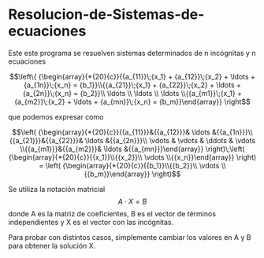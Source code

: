 # Resolucion-de-Sistemas-de-ecuaciones

Este este programa se resuelven sistemas determinados de n incógnitas y n ecuaciones

$$\left\{ {\begin{array}{*{20}{c}}{{a_{11}}\;{x_1} + {a_{12}}\;{x_2} + \ldots + {a_{1n}}\;{x_n} = {b_1}}\\{{a_{21}}\;{x_1} + {a_{22}}\;{x_2} + \ldots + {a_{2n}}\;{x_n} = {b_2}}\\ \ldots \\ \ldots \\ \ldots \\{{a_{m1}}\;{x_1} + {a_{m2}}\;{x_2} + \ldots + {a_{mn}}\;{x_n} = {b_m}}\end{array}} \right$$

que podemos expresar como 

$$\left( {\begin{array}{*{20}{c}}{{a_{11}}}&{{a_{12}}}& \ldots &{{a_{1n}}}\\{{a_{21}}}&{{a_{22}}}& \ldots &{{a_{2n}}}\\ \vdots & \vdots & \ddots & \vdots \\{{a_{m1}}}&{{a_{m2}}}& \ldots &{{a_{mn}}}\end{array}} \right)\;\left( {\begin{array}{*{20}{c}}{{x_1}}\\{{x_2}}\\ \vdots \\{{x_n}}\end{array}} \right) = \left( {\begin{array}{*{20}{c}}{{b_1}}\\{{b_2}}\\ \vdots \\{{b_m}}\end{array}} \right)$$

Se utiliza la notación matricial $$A\cdot X = B$$ donde A es la matriz de coeficientes, B es el vector de términos independientes y X es el vector con las incógnitas.

Para probar con distintos casos, simplemente cambiar los valores en A y B para obtener la solución X.


